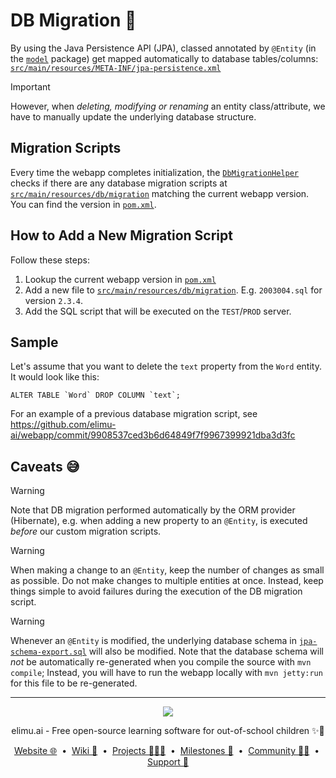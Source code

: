 # DB Migration 🔀

By using the Java Persistence API (JPA), classed annotated by `@Entity` (in the [`model`](src/main/java/ai/elimu/model) package) get mapped automatically to database tables/columns: [`src/main/resources/META-INF/jpa-persistence.xml`](https://github.com/elimu-ai/webapp/blob/main/src/main/resources/META-INF/jpa-persistence.xml)

> [!IMPORTANT]
> However, when _deleting, modifying or renaming_ an entity class/attribute, we have to manually update the underlying database structure.

## Migration Scripts

Every time the webapp completes initialization, the [`DbMigrationHelper`](src/main/java/ai/elimu/util/db/DbMigrationHelper.java) checks if there are any database migration scripts at [`src/main/resources/db/migration`](https://github.com/elimu-ai/webapp/tree/main/src/main/resources/db/migration) matching the current webapp version. You can find the version in [`pom.xml`](pom.xml#L7).

## How to Add a New Migration Script

Follow these steps:

  1. Lookup the current webapp version in [`pom.xml`](pom.xml#L7)
  2. Add a new file to [`src/main/resources/db/migration`](https://github.com/elimu-ai/webapp/tree/main/src/main/resources/db/migration). E.g. `2003004.sql` for version `2.3.4`.
  3. Add the SQL script that will be executed on the `TEST`/`PROD` server.

## Sample

Let's assume that you want to delete the `text` property from the `Word` entity. It would look like this:
```
ALTER TABLE `Word` DROP COLUMN `text`;
```

For an example of a previous database migration script, see https://github.com/elimu-ai/webapp/commit/9908537ced3b6d64849f7f9967399921dba3d3fc

## Caveats 😅

> [!WARNING]
> Note that DB migration performed automatically by the ORM provider (Hibernate), e.g. when adding a new property to an `@Entity`, is executed _before_ our custom migration scripts.

> [!WARNING]
> When making a change to an `@Entity`, keep the number of changes as small as possible. Do not make changes to multiple entities at once. Instead, keep things simple to avoid failures during the execution of the DB migration script.

> [!WARNING]
> Whenever an `@Entity` is modified, the underlying database schema in [`jpa-schema-export.sql`](./src/main/resources/META-INF/jpa-schema-export.sql) will also be modified. Note that the database schema will _not_ be automatically re-generated when you compile the source with `mvn compile`; Instead, you will have to run the webapp locally with `mvn jetty:run` for this file to be re-generated.

---

<p align="center">
  <img src="https://github.com/elimu-ai/webapp/blob/main/src/main/webapp/static/img/logo-text-256x78.png" />
</p>
<p align="center">
  elimu.ai - Free open-source learning software for out-of-school children ✨🚀
</p>
<p align="center">
  <a href="https://elimu.ai">Website 🌐</a>
  &nbsp;•&nbsp;
  <a href="https://github.com/elimu-ai/wiki#readme">Wiki 📃</a>
  &nbsp;•&nbsp;
  <a href="https://github.com/orgs/elimu-ai/projects?query=is%3Aopen">Projects 👩🏽‍💻</a>
  &nbsp;•&nbsp;
  <a href="https://github.com/elimu-ai/wiki/milestones">Milestones 🎯</a>
  &nbsp;•&nbsp;
  <a href="https://github.com/elimu-ai/wiki#open-source-community">Community 👋🏽</a>
  &nbsp;•&nbsp;
  <a href="https://www.drips.network/app/drip-lists/41305178594442616889778610143373288091511468151140966646158126636698">Support 💜</a>
</p>
